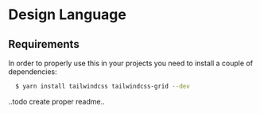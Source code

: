 # Design Language

## Requirements

In order to properly use this in your projects you need to install a couple of
dependencies:

```sh
  $ yarn install tailwindcss tailwindcss-grid --dev
```

..todo create proper readme..
